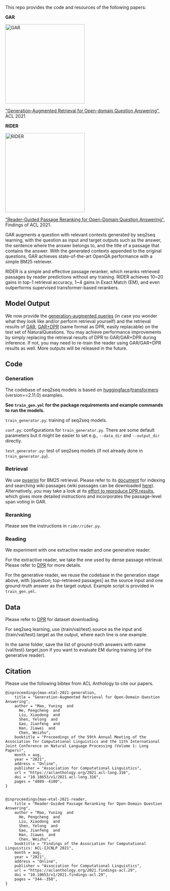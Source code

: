 This repo provides the code and resources of the following papers:


**GAR**

<img src="https://www.gannett-cdn.com/-mm-/34e0582c5c693fc161e31930f680b82447347335/c=43-0-6557-3664/local/-/media/2020/09/08/ColumbusOH/ghows-OH-200609074-a9979ac3.jpg?width=3200&height=1800&fit=crop&format=pjpg&auto=webp" alt="GAR" width="250"/>

["Generation-Augmented Retrieval for Open-domain Question Answering"](https://arxiv.org/abs/2009.08553), ACL 2021


**RIDER**

<img src="https://encrypted-tbn0.gstatic.com/images?q=tbn:ANd9GcSxQYiZNMHPx4rYrJFQSpEfuAJlfptLqzyY0g&usqp=CAU" alt="RIDER" width="250"/>
<!-- <img src="https://encrypted-tbn0.gstatic.com/images?q=tbn:ANd9GcRoPqyEQY1RjSxpXCoZJIZuZjAwSwPV1DH8ZQ&usqp=CAU" alt="RIDER" width="200"/> -->


["Reader-Guided Passage Reranking for Open-Domain Question Answering"](https://arxiv.org/abs/2101.00294), Findings of ACL 2021.




GAR augments a question with relevant contexts generated by seq2seq learning, with the question as input and target outputs such as the answer, the sentence where the answer belongs to, and the title of a passage that contains the answer. With the generated contexts appended to the original questions, GAR achieves state-of-the-art OpenQA performance with a simple BM25 retriever.

RIDER is a simple and effective passage reranker, which reranks retrieved passages by reader predictions without any training. RIDER achieves 10\~20 gains in top-1 retrieval accuracy, 1\~4 gains in Exact Match (EM), and even outperforms supervised transformer-based rerankers.

## Model Output
We now provide the [generation-augmented queries](https://drive.google.com/file/d/1OstUyyh6n9otQj7TqiShDjlJxHVQ5Uv0/view?usp=sharing) (in case you wonder what they look like and/or perform retrieval yourself) and the retrieval results of [GAR](https://drive.google.com/file/d/1IRFrUadoAKKkggRkUTTstL_xUuhiBGfg/view?usp=sharing), [GAR+DPR](https://drive.google.com/file/d/1eF5Eb4cEhs2hZK6RNIKGCYA-hme9tdtM/view?usp=sharing) (same format as DPR, easily replacable) on the test set of NaturalQuestions. You may achieve performance improvements by simply replacing the retrieval results of DPR to GAR/GAR+DPR during inference. If not, you may need to re-train the reader using GAR/GAR+DPR results as well. More outputs will be released in the future.

## Code

### Generation

The codebase of seq2seq models is based on [huggingface](https://github.com/huggingface)/[transformers](https://github.com/huggingface/transformers) (version==2.11.0) examples. 

**See  `train_gen.yml` for the package requirements and example commands to run the models.** 

`train_generator.py`: training of seq2seq models.

`conf.py`: configurations for `train_generator.py`.  There are some default parameters but it might be easier to set e.g., `--data_dir` and `--output_dir` directly.

`test_generator.py`: test of seq2seq models (if not already done in `train_generator.py`).



### Retrieval

We use [pyserini](https://github.com/castorini/pyserini) for BM25 retrieval. Please refer to its [document](https://github.com/castorini/pyserini/#how-do-i-index-and-search-my-own-documents) for indexing and searching wiki passages (wiki passages can be downloaded [here](https://github.com/facebookresearch/DPR#resources--data-formats)). Alternatively, you may take a look at its [effort to reproduce DPR results](https://github.com/castorini/pyserini/blob/master/docs/experiments-dpr.md), which gives more detailed instructions and incorporates the passage-level span voting in GAR.



### Reranking

Please see the instructions in `rider/rider.py`.



### Reading

We experiment with one extractive reader and one generative reader. 

For the extractive reader, we take the one used by dense passage retrieval. Please refer to [DPR](https://github.com/facebookresearch/DPR) for more details. 

For the generative reader, we reuse the codebase in the generation stage above, with [question; top-retrieved passages] as the source input and one ground-truth answer as the target output. Example script is provided in `train_gen.yml`.



## Data

Please refer to [DPR](https://github.com/facebookresearch/DPR#resources--data-formats) for dataset downloading.

For seq2seq learning, use {train/val/test}.source as the input and {train/val/test}.target as the output, where each line is one example. 

In the same folder, save the list of ground-truth answers with name {val/test}.target.json if you want to evaluate EM during training (of the generative reader).



## Citation

Please use the following bibtex from ACL Anthology to cite our papers. 

```
@inproceedings{mao-etal-2021-generation,
    title = "Generation-Augmented Retrieval for Open-Domain Question Answering",
    author = "Mao, Yuning  and
      He, Pengcheng  and
      Liu, Xiaodong  and
      Shen, Yelong  and
      Gao, Jianfeng  and
      Han, Jiawei  and
      Chen, Weizhu",
    booktitle = "Proceedings of the 59th Annual Meeting of the Association for Computational Linguistics and the 11th International Joint Conference on Natural Language Processing (Volume 1: Long Papers)",
    month = aug,
    year = "2021",
    address = "Online",
    publisher = "Association for Computational Linguistics",
    url = "https://aclanthology.org/2021.acl-long.316",
    doi = "10.18653/v1/2021.acl-long.316",
    pages = "4089--4100",
}


@inproceedings{mao-etal-2021-reader,
    title = "Reader-Guided Passage Reranking for Open-Domain Question Answering",
    author = "Mao, Yuning  and
      He, Pengcheng  and
      Liu, Xiaodong  and
      Shen, Yelong  and
      Gao, Jianfeng  and
      Han, Jiawei  and
      Chen, Weizhu",
    booktitle = "Findings of the Association for Computational Linguistics: ACL-IJCNLP 2021",
    month = aug,
    year = "2021",
    address = "Online",
    publisher = "Association for Computational Linguistics",
    url = "https://aclanthology.org/2021.findings-acl.29",
    doi = "10.18653/v1/2021.findings-acl.29",
    pages = "344--350",
}


```



